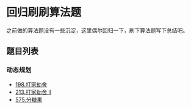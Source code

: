 # 回归刷刷算法题
之前做的算法题没有一些沉淀，这里偶尔回归一下，刷下算法题写下总结吧。

## 题目列表

### 动态规划
- [198.打家劫舍](./src/198.md)
- [213.打家劫舍 II](./src/213.md)
- [575.分糖果](./src/575.md)